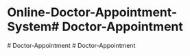 # Online-Doctor-Appointment-System#   D o c t o r - A p p o i n t m e n t  
 #   D o c t o r - A p p o i n t m e n t  
 #   D o c t o r - A p p o i n t m e n t  
 